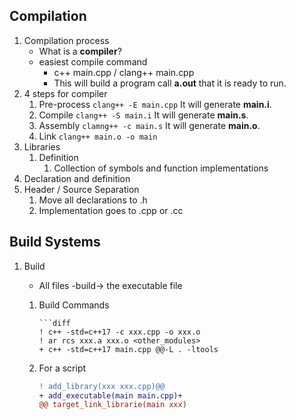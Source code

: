 <!--
 * @Author: Jingsheng Lyu
 * @Date: 2021-01-19 20:57:03
 * @LastEditors: Jingsheng Lyu
 * @LastEditTime: 2021-01-19 22:02:15
 * @FilePath: /ModernCpp/Code_Repo/L1_Build_and_Tools/README.md
 * @Github: https://github.com/jingshenglyu
 * @Web: https://jingshenglyu.github.io/
 * @E-Mail: jingshenglyu@gmail.com
-->
## Compilation
1. Compilation process
   * What is a **compiler**?
   * easiest compile command 
      * c++ main.cpp / clang++ main.cpp
      * This will build a program call **a.out** that it is ready to run.
2. 4 steps for compiler
   1. Pre-process `clang++ -E main.cpp`  It will generate **main.i**.
   2. Compile `clang++ -S main.i` It will generate **main.s**.
   3. Assembly `clamng++ -c main.s` It will generate **main.o**.
   4. Link `clang++ main.o -o main`
3. Libraries
   1. Definition
      1. Collection of symbols and function implementations
4. Declaration and definition
5. Header / Source Separation   
   1. Move all declarations to .h
   2. Implementation goes to .cpp or .cc

## Build Systems
1. Build
    * All files -build-> the executable file

    1. Build Commands
        ```
        ```diff
        ! c++ -std=c++17 -c xxx.cpp -o xxx.o
        ! ar rcs xxx.a xxx.o <other_modules>
        + c++ -std=c++17 main.cpp @@-L . -ltools
        ```

   1. For a script
        ```diff
        ! add_library(xxx xxx.cpp)@@
        + add_executable(main main.cpp)+
        @@ target_link_librarie(main xxx)
        ``` 
